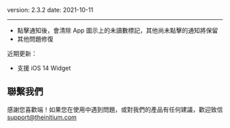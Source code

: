 version: 2.3.2
date: 2021-10-11

---

- 點擊通知後，會清除 App 圖示上的未讀數標記，其他尚未點擊的通知將保留
- 其他問題修復

近期更新：
- 支援 iOS 14 Widget

## 聯繫我們

感謝您喜歡端！如果您在使用中遇到問題，或對我們的產品有任何建議，歡迎致信 [support@theinitium.com](mailto:support@theinitium.com)
